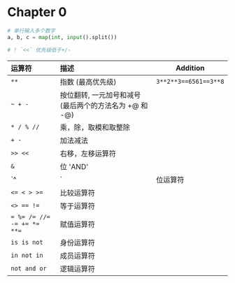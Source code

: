 # Chapter 0

```python
# 单行输入多个数字
a, b, c = map(int, input().split())

# ! `<<` 优先级低于+/-
```

| 运算符                     | 描述                                                   | Addition              |
| :------------------------- | :----------------------------------------------------- | --------------------- |
| `**`                       | 指数 (最高优先级)                                      | `3**2**3==6561==3**8` |
| `~ + -`                    | 按位翻转, 一元加号和减号 (最后两个的方法名为 +@ 和 -@) |                       |
| `* / % //`                 | 乘，除，取模和取整除                                   |                       |
| `+ -`                      | 加法减法                                               |                       |
| `>> <<`                    | 右移，左移运算符                                       |                       |
| `&`                        | 位 'AND'                                               |                       |
| `^ |`                      | 位运算符                                               |                       |
| `<= < > >=`                | 比较运算符                                             |                       |
| `<> == !=`                 | 等于运算符                                             |                       |
| `= %= /= //= -= += *= **=` | 赋值运算符                                             |                       |
| `is is not`                | 身份运算符                                             |                       |
| `in not in`                | 成员运算符                                             |                       |
| `not and or`               | 逻辑运算符                                             |                       |

